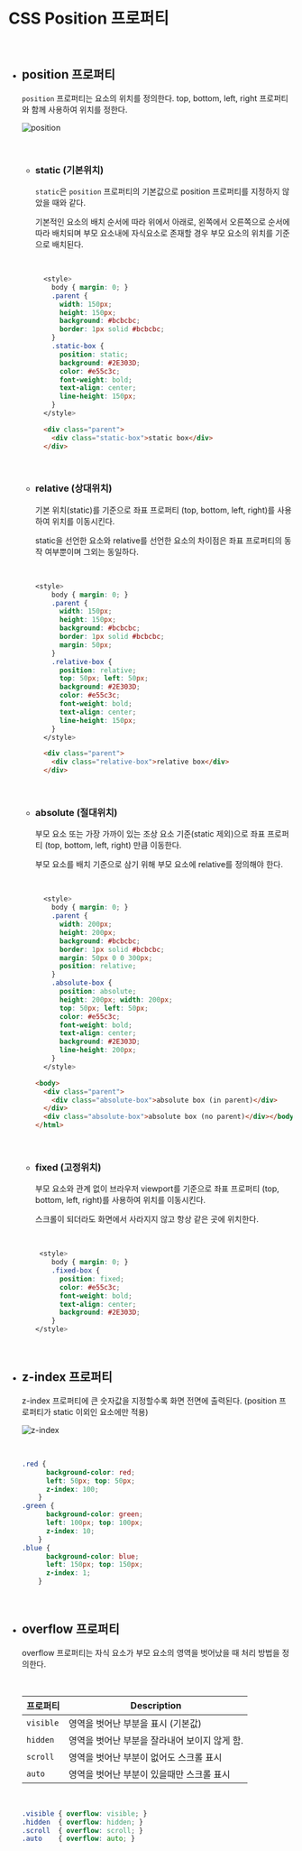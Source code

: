 # CSS Position 프로퍼티

<br>

- ## position 프로퍼티

  `position` 프로퍼티는 요소의 위치를 정의한다. top, bottom, left, right 프로퍼티와 함께 사용하여 위치를 정한다.

  ![position](https://poiemaweb.com/img/position.png)

  <br>

  - ### static (기본위치)

    `static`은 `position` 프로퍼티의 기본값으로 position 프로퍼티를 지정하지 않았을 때와 같다.

    기본적인 요소의 배치 순서에 따라 위에서 아래로, 왼쪽에서 오른쪽으로 순서에 따라 배치되며 부모 요소내에 자식요소로 존재할 경우 부모 요소의 위치를 기준으로 배치된다.

    <br>

    ~~~css
      <style>
        body { margin: 0; }
        .parent {
          width: 150px;
          height: 150px;
          background: #bcbcbc;
          border: 1px solid #bcbcbc;
        }
        .static-box {
          position: static;
          background: #2E303D;
          color: #e55c3c;
          font-weight: bold;
          text-align: center;
          line-height: 150px;
        }
      </style>
    ~~~

    ~~~html
      <div class="parent">
        <div class="static-box">static box</div>
      </div>
    ~~~

    <br>

  - ### relative (상대위치)

    기본 위치(static)를 기준으로 좌표 프로퍼티 (top, bottom, left, right)를 사용하여 위치를 이동시킨다.

    static을 선언한 요소와 relative를 선언한 요소의 차이점은 좌표 프로퍼티의 동작 여부뿐이며 그외는 동일하다.

    <br>

    ~~~css
    <style>
        body { margin: 0; }
        .parent {
          width: 150px;
          height: 150px;
          background: #bcbcbc;
          border: 1px solid #bcbcbc;
          margin: 50px;
        }
        .relative-box {
          position: relative;
          top: 50px; left: 50px;
          background: #2E303D;
          color: #e55c3c;
          font-weight: bold;
          text-align: center;
          line-height: 150px;
        }
      </style>
    ~~~

    ~~~html
      <div class="parent">
        <div class="relative-box">relative box</div>
      </div>
    ~~~

    <br>

  - ### absolute (절대위치)

    부모 요소 또는 가장 가까이 있는 조상 요소 기준(static 제외)으로 좌표 프로퍼티 (top, bottom, left, right) 만큼 이동한다.

    부모 요소를 배치 기준으로 삼기 위해 부모 요소에 relative를 정의해야 한다.

    <br>

    ~~~css
      <style>
        body { margin: 0; }
        .parent {
          width: 200px;
          height: 200px;
          background: #bcbcbc;
          border: 1px solid #bcbcbc;
          margin: 50px 0 0 300px;
          position: relative;
        }
        .absolute-box {
          position: absolute;
          height: 200px; width: 200px;
          top: 50px; left: 50px;
          color: #e55c3c;
          font-weight: bold;
          text-align: center;
          background: #2E303D;
          line-height: 200px;
        }
      </style>
    ~~~

    ~~~html
    <body>
      <div class="parent">
        <div class="absolute-box">absolute box (in parent)</div>
      </div>
      <div class="absolute-box">absolute box (no parent)</div></body>
    </html>
    ~~~

    <br>

  - ### fixed (고정위치)

    부모 요소와 관계 없이 브라우저 viewport를 기준으로 좌표 프로퍼티 (top, bottom, left, right)를 사용하여 위치를 이동시킨다.

    스크롤이 되더라도 화면에서 사라지지 않고 항상 같은 곳에 위치한다.

    <br>

    ~~~css
     <style>
        body { margin: 0; }
        .fixed-box {
          position: fixed;
          color: #e55c3c;
          font-weight: bold;
          text-align: center;
          background: #2E303D;
        }
    </style>
    ~~~

    <br>

- ## z-index 프로퍼티

  z-index 프로퍼티에 큰 숫자값을 지정할수록 화면 전면에 출력된다.
  (position 프로퍼티가 static 이외인 요소에만 적용)

  ![z-index](https://poiemaweb.com/img/z-index.jpeg)

  <br>

  ~~~css
  .red {
        background-color: red;
        left: 50px; top: 50px;
        z-index: 100;
      }
  .green {
        background-color: green;
        left: 100px; top: 100px;
        z-index: 10;
      }
  .blue {
        background-color: blue;
        left: 150px; top: 150px;
        z-index: 1;
      }
  ~~~

  <br>

- ## overflow 프로퍼티

  overflow 프로퍼티는 자식 요소가 부모 요소의 영역을 벗어났을 때 처리 방법을 정의한다.

  <br>

  | 프로퍼티  | Description                                   |
  | --------- | --------------------------------------------- |
  | `visible` | 영역을 벗어난 부분을 표시 (기본값)            |
  | `hidden`  | 영역을 벗어난 부분을 잘라내어 보이지 않게 함. |
  | `scroll`  | 영역을 벗어난 부분이 없어도 스크롤 표시       |
  | `auto`    | 영역을 벗어난 부분이 있을때만 스크롤 표시     |

  <br>

  ~~~css
  .visible { overflow: visible; }
  .hidden  { overflow: hidden; }
  .scroll  { overflow: scroll; }
  .auto    { overflow: auto; }
  ~~~

  <br>
